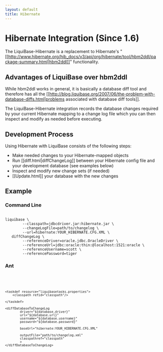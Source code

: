 ```yaml
---
layout: default
title: Hibernate
---
```


# Hibernate Integration (Since 1.6) #
The LiquiBase-Hibernate is a replacement to Hibernate's "[[http://www.hibernate.org/hib_docs/v3/api/org/hibernate/tool/hbm2ddl/package-summary.html|hbm2ddl]]" functionality.  


## Advantages of LiquiBase over hbm2ddl ##
While hbm2ddl works in general, it is basically a database diff tool and therefore has all the [[http://blog.liquibase.org/2007/06/the-problem-with-database-diffs.html|problems associated with database diff tools]].

The LiquiBase-Hibernate integration records the database changes required by your current Hibernate mapping to a change log file which you can then inspect and modify as needed before executing.

## Development Process ##
Using Hibernate with LiquiBase consists of the following steps:
  - Make needed changes to your Hibernate-mapped objects
  - Run [[diff.html|diffChangeLog]] between your Hibernate config file and your development database (see examples below)
  - Inspect and modify new change sets (if needed)
  - [[Update.html]] your database with the new changes

## Example ##




### Command Line ###
<code>
liquibase \
        --classpath=jdbcdriver.jar:hibernate.jar \
        --changeLogFile=path/to/changelog \
        --url=hibernate:YOUR_HIBERNATE.CFG.XML \
   diffChangeLog \
        --referenceDriver=oracle.jdbc.OracleDriver \
        --referenceUrl=jdbc:oracle:thin:@localhost:1521:oracle \
        --referenceUsername=scott \
        --referencePassword=tiger
</code>

### Ant ###
<code xml>
<target name="hibernate-update" depends="prepare">
 
    <taskdef resource="liquibasetasks.properties">
        <classpath refid="classpath"/>
 
    </taskdef>
 
    <diffDatabaseToChangeLog
            driver="${database.driver}"
            url="${database.url}"
            username="${database.username}"
            password="${database.password}"
 
            baseUrl="hibernate:YOUR_HIBERNATE.CFG.XML"
 
            outputFile="path/to/changelog.xml"
            classpathref="classpath"
            >
    </diffDatabaseToChangeLog>
</target>
</code>






